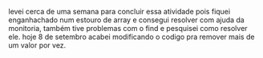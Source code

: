 levei cerca de uma semana para concluir essa atividade pois fiquei enganhachado num estouro de array e consegui resolver com ajuda da monitoria, também tive problemas com o find e pesquisei como resolver ele.
hoje 8 de setembro acabei modificando o codigo pra remover mais de um valor por vez.
